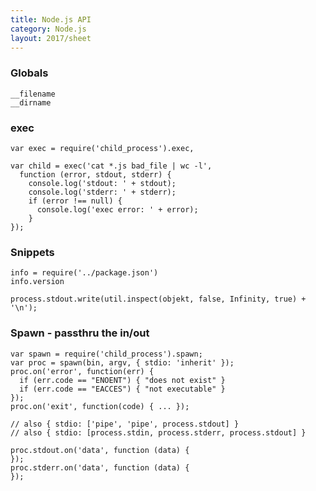 ```yaml
---
title: Node.js API
category: Node.js
layout: 2017/sheet
---
```


### Globals

    __filename
    __dirname

### exec

    var exec = require('child_process').exec,

    var child = exec('cat *.js bad_file | wc -l',
      function (error, stdout, stderr) {
        console.log('stdout: ' + stdout);
        console.log('stderr: ' + stderr);
        if (error !== null) {
          console.log('exec error: ' + error);
        }
    });

### Snippets

    info = require('../package.json')
    info.version

    process.stdout.write(util.inspect(objekt, false, Infinity, true) + '\n');

### Spawn - passthru the in/out

    var spawn = require('child_process').spawn;
    var proc = spawn(bin, argv, { stdio: 'inherit' });
    proc.on('error', function(err) {
      if (err.code == "ENOENT") { "does not exist" }
      if (err.code == "EACCES") { "not executable" }
    });
    proc.on('exit', function(code) { ... });

    // also { stdio: ['pipe', 'pipe', process.stdout] }
    // also { stdio: [process.stdin, process.stderr, process.stdout] }

    proc.stdout.on('data', function (data) {
    });
    proc.stderr.on('data', function (data) {
    });

[all]: http://nodejs.org/api/all.html
